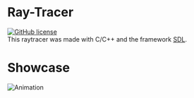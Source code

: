 
# Ray-Tracer
[![GitHub license](https://img.shields.io/github/license/KirilAngelov/Ray-Tracer)](https://github.com/KirilAngelov/Ray-Tracer/blob/main/LICENSE)
<br />
This raytracer was made with C/C++ and the framework [SDL](https://www.libsdl.org).
# Showcase
![Animation](https://user-images.githubusercontent.com/44143480/129457790-f3d0cec6-8f9e-45d6-a5d5-42285100deaa.gif)

